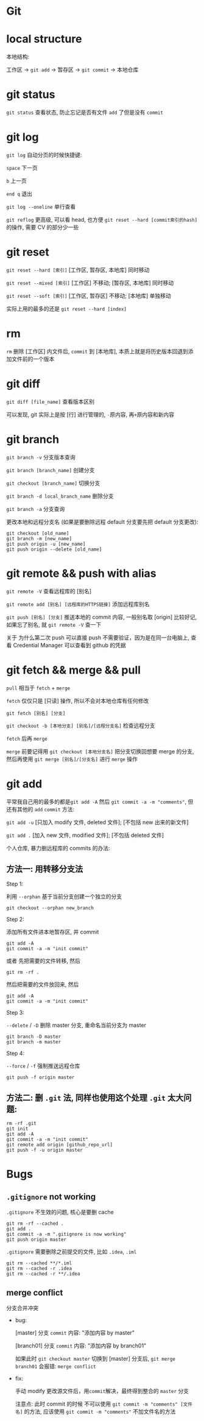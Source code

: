 # Git

# local structure

本地结构:

工作区 -> `git add` -> 暂存区 -> `git commit` -> 本地仓库

# git status

`git status` 查看状态, 防止忘记是否有文件 `add` 了但是没有 `commit`

# git log

`git log` 自动分页的时候快捷键:

`space` 下一页

`b` 上一页

`end q` 退出

`git log --oneline` 单行查看

`git reflog` 更高级, 可以看 head, 也方便 `git reset --hard [commit索引的hash]` 的操作, 需要 CV 的部分少一些

# git reset

`git reset --hard [索引]` \[工作区, 暂存区, 本地库\] 同时移动

`git reset --mixed [索引]` \[工作区\] 不移动; \[暂存区, 本地库\] 同时移动

`git reset --soft [索引]` \[工作区, 暂存区\] 不移动; \[本地库\] 单独移动

实际上用的最多的还是 `git reset --hard [index]`

# rm

`rm` 删除 \[工作区\] 内文件后, `commit` 到 \[本地库\], 本质上就是将历史版本回退到添加文件前的一个版本

# git diff

`git diff [file_name]` 查看版本区别

可以发现, git 实际上是按 \[行\] 进行管理的, `-`原内容, 再`+`原内容和新内容

# git branch

`git branch -v` 分支版本查询

`git branch [branch_name]` 创建分支

`git checkout [branch_name]` 切换分支

`git branch -d local_branch_name` 删除分支

`git branch -a` 分支查询

更改本地和远程分支名 (如果是要删除远程 default 分支要先把 default 分支更改):

```
git checkout [old_name]
git branch -m [new_name]
git push origin -u [new_name]
git push origin --delete [old_name]
```

# git remote && push with alias

`git remote -V` 查看远程库的 \[别名\]

`git remote add [别名] [远程库的HTTPS链接]` 添加远程库别名

`git push [别名] [分支]` 推送本地的 commit 内容, 一般别名取 \[origin\] 比较好记, 如果忘了别名, 就 `git remote -V` 查一下

关于 为什么第二次 push 可以直接 push 不需要验证，因为是在同一台电脑上, 查看 Credential Manager 可以查看到 github 的凭据

# git fetch && merge && pull

`pull` 相当于 `fetch` + `merge`

`fetch` 仅仅只是 \[只读\] 操作, 所以不会对本地仓库有任何修改

`git fetch [别名] [分支]`

`git checkout -b [本地分支] [别名]/[远程分支名]` 检查远程分支

`fetch` 后再 `merge`

`merge` 前要记得用 `git checkout [本地分支名]` 把分支切换回想要 merge 的分支, 然后再使用 `git merge [别名]/[分支名]` 进行 `merge` 操作

# git add

平常我自己用的最多的都是`git add -A` 然后 `git commit -a -m "comments"`, 但还有其他的 `add` `commit` 方法:

`git add -u` \[只加入 modify 文件, deleted 文件\]; \[不包括 new 出来的新文件\]

`git add .` \[加入 new 文件, modified 文件\]; \[不包括 deleted 文件\]

个人仓库, 暴力删远程库的 commits 的办法:

## 方法一: 用转移分支法

Step 1:

利用 `--orphan` 基于当前分支创建一个独立的分支

```
git checkout --orphan new_branch
```

Step 2:

添加所有文件进本地暂存区, 并 commit

```
git add -A
git commit -a -m "init commit"
```

或者 先把需要的文件转移, 然后

```
git rm -rf .
```

然后把需要的文件放回来, 然后

```
git add -A
git commit -a -m "init commit"
```

Step 3:

`--delete` \/ `-D` 删除 master 分支, 重命名当前分支为 master

```
git branch -D master
git branch -m master
```

Step 4:

`--force` \/ `-f` 强制推送远程仓库

```
git push -f origin master
```

## 方法二: 删 `.git` 法, 同样也使用这个处理 `.git` 太大问题:

```
rm -rf .git
git init
git add -A
git commit -a -m "init commit"
git remote add origin [github_repo_url]
git push -f -u origin master
```

# Bugs

## `.gitignore` not working

`.gitignore` 不生效的问题, 核心是要删 cache

```
git rm -rf --cached .
git add .
git commit -a -m ".gitignore is now working"
git push origin master
```

`.gitignore` 需要删除之前提交的文件, 比如 `.idea`, `.iml`

```
git rm --cached **/*.iml
git rm --cached -r .idea
git rm --cached -r **/.idea
```

## merge conflict

分支合并冲突

-   bug:

    \[master\] 分支 `commit` 内容: "添加内容 by master"

    \[branch01\] 分支 `commit` 内容: "添加内容 by branch01"

    如果此时 `git checkout master` 切换到 \[master\] 分支后, `git merge branch01` 会报错: `merge conflict`

-   fix:

    手动 modify 更改源文件后，用`commit`解决，最终得到整合的 `master` 分支

    注意点: 此时 commit 的时候 不可以使用 `git commit -m "comments" [文件名]` 的方法, 应该使用 `git commit -m "comments"` 不加文件名的方法
